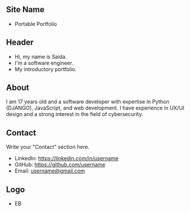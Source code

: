 ## Site Name
- Portable Portfolio

## Header
- Hi, my name is Saida. 
- I'm a software engineer.
- My introductory portfolio. 

## About
I am 17 years old and a software developer with expertise in Python (DJANGO), JavaScript, and web development. I have experience in UX/UI design and a strong interest in the field of cybersecurity. 

## Contact
Write your "Contact" section here.
- LinkedIn: https://linkedin.com/in/username
- GitHub: https://github.com/username
- Email: username@gmail.com

## Logo
- EB